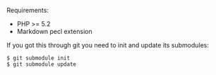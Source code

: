 Requirements:

- PHP >= 5.2
- Markdown pecl extension

If you got this through git you need to init and update its submodules:

    $ git submodule init
    $ git submodule update


